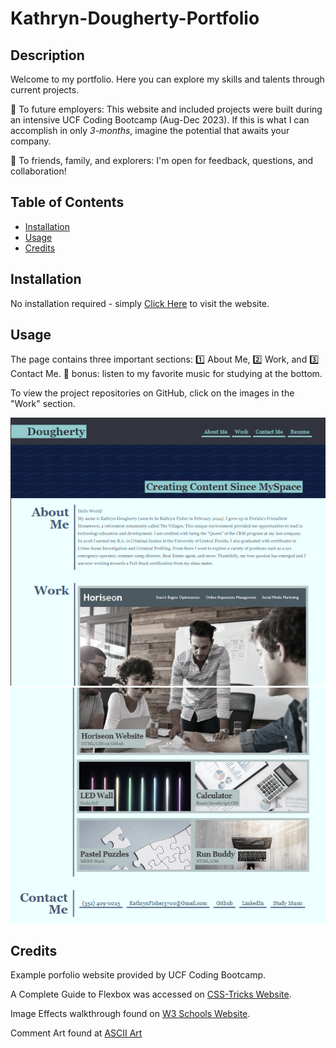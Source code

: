 # Kathryn-Dougherty-Portfolio


## Description

Welcome to my portfolio. Here you can explore my skills and talents through current projects.

👋 To future employers: This website and included projects were built during an intensive UCF Coding Bootcamp (Aug-Dec 2023).
 If this is what I can accomplish in only *3-months*, imagine the potential that awaits your company.

👋 To friends, family, and explorers: I'm open for feedback, questions, and collaboration!

## Table of Contents

- [Installation](#installation)
- [Usage](#usage)
- [Credits](#credits)

## Installation

No installation required - simply [Click Here](https://kathrynfisher3700.github.io/Kathryn-Dougherty-Portfolio/) to visit the website.

## Usage

The page contains three important sections: 1️⃣ About Me, 2️⃣ Work, and 3️⃣ Contact Me.
🎵 bonus: listen to my favorite music for studying at the bottom.

To view the project repositories on GitHub, click on the images in the "Work" section. 

![alt text](./assets/images/README%20images/Portfolio-website-1.png)
![alt text](./assets/images/README%20images/Portfolio-website-2.png)

## Credits

Example porfolio website provided by UCF Coding Bootcamp.

A Complete Guide to Flexbox was accessed on [CSS-Tricks Website](https://css-tricks.com/snippets/css/a-guide-to-flexbox/).

Image Effects walkthrough found on [W3 Schools Website](https://www.w3schools.com/howto/howto_css_image_effects.asp).

Comment Art found at [ASCII Art](https://www.asciiart.eu/)

